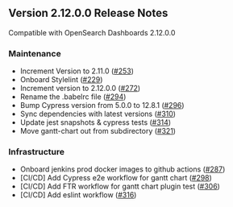 ## Version 2.12.0.0 Release Notes

Compatible with OpenSearch Dashboards 2.12.0.0

### Maintenance

- Increment Version to 2.11.0 ([#253](https://github.com/opensearch-project/dashboards-visualizations/pull/253))
- Onboard Stylelint ([#229](https://github.com/opensearch-project/dashboards-visualizations/pull/229))
- Increment version to 2.12.0.0 ([#272](https://github.com/opensearch-project/dashboards-visualizations/pull/272))
- Rename the .babelrc file ([#294](https://github.com/opensearch-project/dashboards-visualizations/pull/294))
- Bump Cypress version from 5.0.0 to 12.8.1 ([#296](https://github.com/opensearch-project/dashboards-visualizations/pull/296))
- Sync dependencies with latest versions ([#310](https://github.com/opensearch-project/dashboards-visualizations/pull/310))
- Update jest snapshots & cypress tests ([#314](https://github.com/opensearch-project/dashboards-visualizations/pull/314))
- Move gantt-chart out from subdirectory ([#321](https://github.com/opensearch-project/dashboards-visualizations/pull/321))

### Infrastructure

- Onboard jenkins prod docker images to github actions ([#287](https://github.com/opensearch-project/dashboards-visualizations/pull/287))
- [CI/CD] Add Cypress e2e workflow for gantt chart ([#298](https://github.com/opensearch-project/dashboards-visualizations/pull/298))
- [CI/CD] Add FTR workflow for gantt chart plugin test ([#306](https://github.com/opensearch-project/dashboards-visualizations/pull/306))
- [CI/CD] Add eslint workflow ([#316](https://github.com/opensearch-project/dashboards-visualizations/pull/316))
